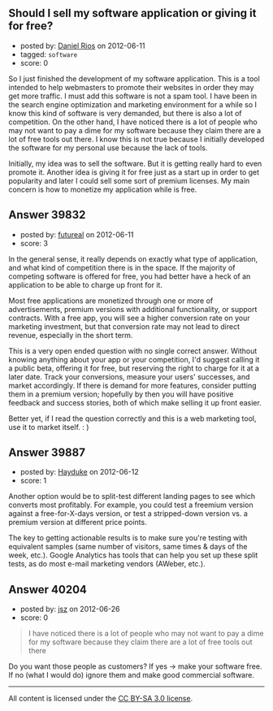 ## Should I sell my software application or giving it for free?

- posted by: [Daniel Rios](https://stackexchange.com/users/-1/18344-daniel-rios) on 2012-06-11
- tagged: `software`
- score: 0

So I just finished the development of my software application. This is a tool intended to help webmasters to promote their websites in order they may get more traffic. I must add this software is not a spam tool. I have been in the search engine optimization and marketing environment for a while so I know this kind of software is very demanded, but there is also a lot of competition. On the other hand, I have noticed there is a lot of people who may not want to pay a dime for my software because they claim there are a lot of free tools out there. I know this is not true because I initially developed the software for my personal use because the lack of tools.

Initially, my idea was to sell the software. But it is getting really hard to even promote it.
Another idea is giving it for free just as a start up in order to get popularity and later I could sell some sort of premium licenses. My main concern is how to monetize my application while is free.


## Answer 39832

- posted by: [futureal](https://stackexchange.com/users/-1/18012-futureal) on 2012-06-11
- score: 3

In the general sense, it really depends on exactly what type of application, and what kind of competition there is in the space. If the majority of competing software is offered for free, you had better have a heck of an application to be able to charge up front for it.

Most free applications are monetized through one or more of advertisements, premium versions with additional functionality, or support contracts. With a free app, you will see a higher conversion rate on your marketing investment, but that conversion rate may not lead to direct revenue, especially in the short term.

This is a very open ended question with no single correct answer. Without knowing anything about your app or your competition, I'd suggest calling it a public beta, offering it for free, but reserving the right to charge for it at a later date. Track your conversions, measure your users' successes, and market accordingly. If there is demand for more features, consider putting them in a premium version; hopefully by then you will have positive feedback and success stories, both of which make selling it up front easier.

Better yet, if I read the question correctly and this is a web marketing tool, use it to market itself. : )


## Answer 39887

- posted by: [Hayduke](https://stackexchange.com/users/-1/18340-hayduke) on 2012-06-12
- score: 1

Another option would be to split-test different landing pages to see which converts most profitably. For example, you could test a freemium version against a free-for-X-days version, or test a stripped-down version vs. a premium version at different price points.

The key to getting actionable results is to make sure you're testing with equivalent samples (same number of visitors, same times & days of the week, etc.). Google Analytics has tools that can help you set up these split tests, as do most e-mail marketing vendors (AWeber, etc.).


## Answer 40204

- posted by: [jsz](https://stackexchange.com/users/-1/13035-jsz) on 2012-06-26
- score: 0

> I have noticed there is a lot of people who may not want to pay a dime for my software because they claim there are a lot of free tools out there

Do you want those people as customers? If yes -> make your software free. If no (what I would do) ignore them and make good commercial software.



---

All content is licensed under the [CC BY-SA 3.0 license](https://creativecommons.org/licenses/by-sa/3.0/).
